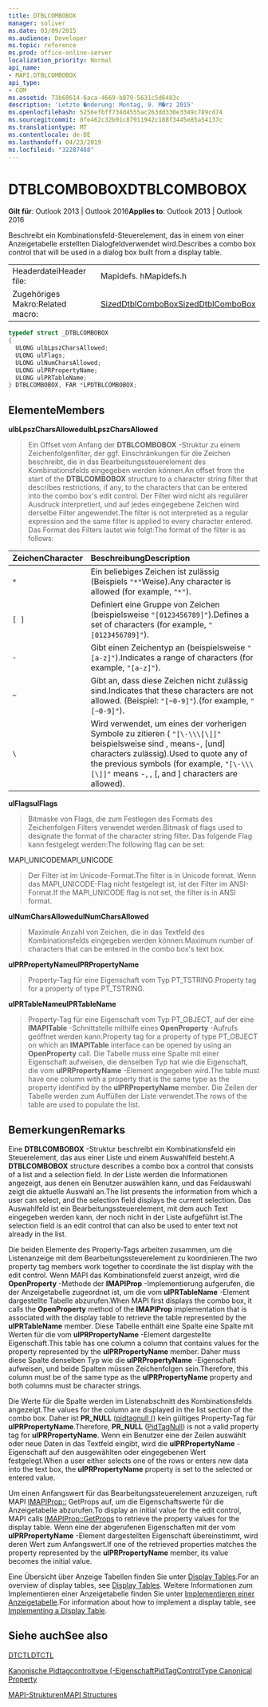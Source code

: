 ```yaml
---
title: DTBLCOMBOBOX
manager: soliver
ms.date: 03/09/2015
ms.audience: Developer
ms.topic: reference
ms.prod: office-online-server
localization_priority: Normal
api_name:
- MAPI.DTBLCOMBOBOX
api_type:
- COM
ms.assetid: 73b68614-6aca-4669-b879-5631c5d6483c
description: 'Letzte �nderung: Montag, 9. M�rz 2015'
ms.openlocfilehash: 5256efbff734d4555ac263dd330e3349c789cd74
ms.sourcegitcommit: 8fe462c32b91c87911942c188f3445e85a54137c
ms.translationtype: MT
ms.contentlocale: de-DE
ms.lasthandoff: 04/23/2019
ms.locfileid: "32287468"
---
```

# <a name="dtblcombobox"></a><span data-ttu-id="a0e29-103">DTBLCOMBOBOX</span><span class="sxs-lookup"><span data-stu-id="a0e29-103">DTBLCOMBOBOX</span></span>

  
  
<span data-ttu-id="a0e29-104">**Gilt für**: Outlook 2013 | Outlook 2016</span><span class="sxs-lookup"><span data-stu-id="a0e29-104">**Applies to**: Outlook 2013 | Outlook 2016</span></span> 
  
<span data-ttu-id="a0e29-105">Beschreibt ein Kombinationsfeld-Steuerelement, das in einem von einer Anzeigetabelle erstellten Dialogfeldverwendet wird.</span><span class="sxs-lookup"><span data-stu-id="a0e29-105">Describes a combo box control that will be used in a dialog box built from a display table.</span></span>
  
|||
|:-----|:-----|
|<span data-ttu-id="a0e29-106">Headerdatei</span><span class="sxs-lookup"><span data-stu-id="a0e29-106">Header file:</span></span>  <br/> |<span data-ttu-id="a0e29-107">Mapidefs. h</span><span class="sxs-lookup"><span data-stu-id="a0e29-107">Mapidefs.h</span></span>  <br/> |
|<span data-ttu-id="a0e29-108">Zugehöriges Makro:</span><span class="sxs-lookup"><span data-stu-id="a0e29-108">Related macro:</span></span>  <br/> |[<span data-ttu-id="a0e29-109">SizedDtblComboBox</span><span class="sxs-lookup"><span data-stu-id="a0e29-109">SizedDtblComboBox</span></span>](sizeddtblcombobox.md) <br/> |
   
```cpp
typedef struct _DTBLCOMBOBOX
{
  ULONG ulbLpszCharsAllowed;
  ULONG ulFlags;
  ULONG ulNumCharsAllowed;
  ULONG ulPRPropertyName;
  ULONG ulPRTableName;
} DTBLCOMBOBOX, FAR *LPDTBLCOMBOBOX;

```

## <a name="members"></a><span data-ttu-id="a0e29-110">Elemente</span><span class="sxs-lookup"><span data-stu-id="a0e29-110">Members</span></span>

 <span data-ttu-id="a0e29-111">**ulbLpszCharsAllowed**</span><span class="sxs-lookup"><span data-stu-id="a0e29-111">**ulbLpszCharsAllowed**</span></span>
  
> <span data-ttu-id="a0e29-112">Ein Offset vom Anfang der **DTBLCOMBOBOX** -Struktur zu einem Zeichenfolgenfilter, der ggf. Einschränkungen für die Zeichen beschreibt, die in das Bearbeitungssteuerelement des Kombinationsfelds eingegeben werden können.</span><span class="sxs-lookup"><span data-stu-id="a0e29-112">An offset from the start of the **DTBLCOMBOBOX** structure to a character string filter that describes restrictions, if any, to the characters that can be entered into the combo box's edit control.</span></span> <span data-ttu-id="a0e29-113">Der Filter wird nicht als regulärer Ausdruck interpretiert, und auf jedes eingegebene Zeichen wird derselbe Filter angewendet.</span><span class="sxs-lookup"><span data-stu-id="a0e29-113">The filter is not interpreted as a regular expression and the same filter is applied to every character entered.</span></span> <span data-ttu-id="a0e29-114">Das Format des Filters lautet wie folgt:</span><span class="sxs-lookup"><span data-stu-id="a0e29-114">The format of the filter is as follows:</span></span> 
    
|<span data-ttu-id="a0e29-115">**Zeichen**</span><span class="sxs-lookup"><span data-stu-id="a0e29-115">**Character**</span></span>|<span data-ttu-id="a0e29-116">**Beschreibung**</span><span class="sxs-lookup"><span data-stu-id="a0e29-116">**Description**</span></span>|
|:-----|:-----|
| `*` <br/> |<span data-ttu-id="a0e29-117">Ein beliebiges Zeichen ist zulässig (Beispiels `"*"`Weise).</span><span class="sxs-lookup"><span data-stu-id="a0e29-117">Any character is allowed (for example,  `"*"`).</span></span>  <br/> |
| `[ ]` <br/> |<span data-ttu-id="a0e29-118">Definiert eine Gruppe von Zeichen (beispielsweise `"[0123456789]"`).</span><span class="sxs-lookup"><span data-stu-id="a0e29-118">Defines a set of characters (for example,  `"[0123456789]"`).</span></span>  <br/> |
| `-` <br/> |<span data-ttu-id="a0e29-119">Gibt einen Zeichentyp an (beispielsweise `"[a-z]"`).</span><span class="sxs-lookup"><span data-stu-id="a0e29-119">Indicates a range of characters (for example,  `"[a-z]"`).</span></span>  <br/> |
| `~` <br/> |<span data-ttu-id="a0e29-120">Gibt an, dass diese Zeichen nicht zulässig sind.</span><span class="sxs-lookup"><span data-stu-id="a0e29-120">Indicates that these characters are not allowed.</span></span> <span data-ttu-id="a0e29-121">(Beispiel: `"[~0-9]"`).</span><span class="sxs-lookup"><span data-stu-id="a0e29-121">(for example,  `"[~0-9]"`).</span></span>  <br/> |
| `\` <br/> |<span data-ttu-id="a0e29-122">Wird verwendet, um eines der vorherigen Symbole zu zitieren ( `"[\-\\\[\]]"` beispielsweise sind \, means-, [und] characters zulässig).</span><span class="sxs-lookup"><span data-stu-id="a0e29-122">Used to quote any of the previous symbols (for example,  `"[\-\\\[\]]"` means -, \, [, and ] characters are allowed).</span></span>  <br/> |
   
 <span data-ttu-id="a0e29-123">**ulFlags**</span><span class="sxs-lookup"><span data-stu-id="a0e29-123">**ulFlags**</span></span>
  
> <span data-ttu-id="a0e29-124">Bitmaske von Flags, die zum Festlegen des Formats des Zeichenfolgen Filters verwendet werden.</span><span class="sxs-lookup"><span data-stu-id="a0e29-124">Bitmask of flags used to designate the format of the character string filter.</span></span> <span data-ttu-id="a0e29-125">Das folgende Flag kann festgelegt werden:</span><span class="sxs-lookup"><span data-stu-id="a0e29-125">The following flag can be set:</span></span>
    
<span data-ttu-id="a0e29-126">MAPI_UNICODE</span><span class="sxs-lookup"><span data-stu-id="a0e29-126">MAPI_UNICODE</span></span> 
  
> <span data-ttu-id="a0e29-127">Der Filter ist im Unicode-Format.</span><span class="sxs-lookup"><span data-stu-id="a0e29-127">The filter is in Unicode format.</span></span> <span data-ttu-id="a0e29-128">Wenn das MAPI_UNICODE-Flag nicht festgelegt ist, ist der Filter im ANSI-Format.</span><span class="sxs-lookup"><span data-stu-id="a0e29-128">If the MAPI_UNICODE flag is not set, the filter is in ANSI format.</span></span>
    
 <span data-ttu-id="a0e29-129">**ulNumCharsAllowed**</span><span class="sxs-lookup"><span data-stu-id="a0e29-129">**ulNumCharsAllowed**</span></span>
  
> <span data-ttu-id="a0e29-130">Maximale Anzahl von Zeichen, die in das Textfeld des Kombinationsfelds eingegeben werden können.</span><span class="sxs-lookup"><span data-stu-id="a0e29-130">Maximum number of characters that can be entered in the combo box's text box.</span></span>
    
 <span data-ttu-id="a0e29-131">**ulPRPropertyName**</span><span class="sxs-lookup"><span data-stu-id="a0e29-131">**ulPRPropertyName**</span></span>
  
> <span data-ttu-id="a0e29-132">Property-Tag für eine Eigenschaft vom Typ PT_TSTRING.</span><span class="sxs-lookup"><span data-stu-id="a0e29-132">Property tag for a property of type PT_TSTRING.</span></span> 
    
 <span data-ttu-id="a0e29-133">**ulPRTableName**</span><span class="sxs-lookup"><span data-stu-id="a0e29-133">**ulPRTableName**</span></span>
  
> <span data-ttu-id="a0e29-134">Property-Tag für eine Eigenschaft vom Typ PT_OBJECT, auf der eine **IMAPITable** -Schnittstelle mithilfe eines **OpenProperty** -Aufrufs geöffnet werden kann.</span><span class="sxs-lookup"><span data-stu-id="a0e29-134">Property tag for a property of type PT_OBJECT on which an **IMAPITable** interface can be opened by using an **OpenProperty** call.</span></span> <span data-ttu-id="a0e29-135">Die Tabelle muss eine Spalte mit einer Eigenschaft aufweisen, die denselben Typ hat wie die Eigenschaft, die vom **ulPRPropertyName** -Element angegeben wird.</span><span class="sxs-lookup"><span data-stu-id="a0e29-135">The table must have one column with a property that is the same type as the property identified by the **ulPRPropertyName** member.</span></span> <span data-ttu-id="a0e29-136">Die Zeilen der Tabelle werden zum Auffüllen der Liste verwendet.</span><span class="sxs-lookup"><span data-stu-id="a0e29-136">The rows of the table are used to populate the list.</span></span> 
    
## <a name="remarks"></a><span data-ttu-id="a0e29-137">Bemerkungen</span><span class="sxs-lookup"><span data-stu-id="a0e29-137">Remarks</span></span>

<span data-ttu-id="a0e29-138">Eine **DTBLCOMBOBOX** -Struktur beschreibt ein Kombinationsfeld ein Steuerelement, das aus einer Liste und einem Auswahlfeld besteht.</span><span class="sxs-lookup"><span data-stu-id="a0e29-138">A **DTBLCOMBOBOX** structure describes a combo box a control that consists of a list and a selection field.</span></span> <span data-ttu-id="a0e29-139">In der Liste werden die Informationen angezeigt, aus denen ein Benutzer auswählen kann, und das Feldauswahl zeigt die aktuelle Auswahl an.</span><span class="sxs-lookup"><span data-stu-id="a0e29-139">The list presents the information from which a user can select, and the selection field displays the current selection.</span></span> <span data-ttu-id="a0e29-140">Das Auswahlfeld ist ein Bearbeitungssteuerelement, mit dem auch Text eingegeben werden kann, der noch nicht in der Liste aufgeführt ist.</span><span class="sxs-lookup"><span data-stu-id="a0e29-140">The selection field is an edit control that can also be used to enter text not already in the list.</span></span> 
  
<span data-ttu-id="a0e29-141">Die beiden Elemente des Property-Tags arbeiten zusammen, um die Listenanzeige mit dem Bearbeitungssteuerelement zu koordinieren.</span><span class="sxs-lookup"><span data-stu-id="a0e29-141">The two property tag members work together to coordinate the list display with the edit control.</span></span> <span data-ttu-id="a0e29-142">Wenn MAPI das Kombinationsfeld zuerst anzeigt, wird die **OpenProperty** -Methode der **IMAPIProp** -Implementierung aufgerufen, die der Anzeigetabelle zugeordnet ist, um die vom **ulPRTableName** -Element dargestellte Tabelle abzurufen.</span><span class="sxs-lookup"><span data-stu-id="a0e29-142">When MAPI first displays the combo box, it calls the **OpenProperty** method of the **IMAPIProp** implementation that is associated with the display table to retrieve the table represented by the **ulPRTableName** member.</span></span> <span data-ttu-id="a0e29-143">Diese Tabelle enthält eine Spalte eine Spalte mit Werten für die vom **ulPRPropertyName** -Element dargestellte Eigenschaft.</span><span class="sxs-lookup"><span data-stu-id="a0e29-143">This table has one column a column that contains values for the property represented by the **ulPRPropertyName** member.</span></span> <span data-ttu-id="a0e29-144">Daher muss diese Spalte denselben Typ wie die **ulPRPropertyName** -Eigenschaft aufweisen, und beide Spalten müssen Zeichenfolgen sein.</span><span class="sxs-lookup"><span data-stu-id="a0e29-144">Therefore, this column must be of the same type as the **ulPRPropertyName** property and both columns must be character strings.</span></span> 
  
<span data-ttu-id="a0e29-145">Die Werte für die Spalte werden im Listenabschnitt des Kombinationsfelds angezeigt.</span><span class="sxs-lookup"><span data-stu-id="a0e29-145">The values for the column are displayed in the list section of the combo box.</span></span> <span data-ttu-id="a0e29-146">Daher ist **PR_NULL** ([pidtagnull (](pidtagnull-canonical-property.md)) kein gültiges Property-Tag für **ulPRPropertyName**.</span><span class="sxs-lookup"><span data-stu-id="a0e29-146">Therefore, **PR_NULL** ([PidTagNull](pidtagnull-canonical-property.md)) is not a valid property tag for **ulPRPropertyName**.</span></span> <span data-ttu-id="a0e29-147">Wenn ein Benutzer eine der Zeilen auswählt oder neue Daten in das Textfeld eingibt, wird die **ulPRPropertyName** -Eigenschaft auf den ausgewählten oder eingegebenen Wert festgelegt.</span><span class="sxs-lookup"><span data-stu-id="a0e29-147">When a user either selects one of the rows or enters new data into the text box, the **ulPRPropertyName** property is set to the selected or entered value.</span></span> 
  
<span data-ttu-id="a0e29-148">Um einen Anfangswert für das Bearbeitungssteuerelement anzuzeigen, ruft MAPI [IMAPIProp::](imapiprop-getprops.md) GetProps auf, um die Eigenschaftswerte für die Anzeigetabelle abzurufen.</span><span class="sxs-lookup"><span data-stu-id="a0e29-148">To display an initial value for the edit control, MAPI calls [IMAPIProp::GetProps](imapiprop-getprops.md) to retrieve the property values for the display table.</span></span> <span data-ttu-id="a0e29-149">Wenn eine der abgerufenen Eigenschaften mit der vom **ulPRPropertyName** -Element dargestellten Eigenschaft übereinstimmt, wird deren Wert zum Anfangswert.</span><span class="sxs-lookup"><span data-stu-id="a0e29-149">If one of the retrieved properties matches the property represented by the **ulPRPropertyName** member, its value becomes the initial value.</span></span> 
  
<span data-ttu-id="a0e29-150">Eine Übersicht über Anzeige Tabellen finden Sie unter [Display Tables](display-tables.md).</span><span class="sxs-lookup"><span data-stu-id="a0e29-150">For an overview of display tables, see [Display Tables](display-tables.md).</span></span> <span data-ttu-id="a0e29-151">Weitere Informationen zum Implementieren einer Anzeigetabelle finden Sie unter [Implementieren einer Anzeigetabelle](display-table-implementation.md).</span><span class="sxs-lookup"><span data-stu-id="a0e29-151">For information about how to implement a display table, see [Implementing a Display Table](display-table-implementation.md).</span></span>
  
## <a name="see-also"></a><span data-ttu-id="a0e29-152">Siehe auch</span><span class="sxs-lookup"><span data-stu-id="a0e29-152">See also</span></span>



[<span data-ttu-id="a0e29-153">DTCTL</span><span class="sxs-lookup"><span data-stu-id="a0e29-153">DTCTL</span></span>](dtctl.md)
  
[<span data-ttu-id="a0e29-154">Kanonische Pidtagcontroltype (-Eigenschaft</span><span class="sxs-lookup"><span data-stu-id="a0e29-154">PidTagControlType Canonical Property</span></span>](pidtagcontroltype-canonical-property.md)


[<span data-ttu-id="a0e29-155">MAPI-Strukturen</span><span class="sxs-lookup"><span data-stu-id="a0e29-155">MAPI Structures</span></span>](mapi-structures.md)

